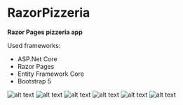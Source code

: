 # RazorPizzeria
**Razor Pages pizzeria app**

Used frameworks:
- ASP.Net Core
- Razor Pages
- Entity Framework Core
- Bootstrap 5

![alt text](https://github.com/qboww/RazorPizzeria/blob/master/wwwroot/repo-pics/pizzas.jpg)
![alt text](https://github.com/qboww/RazorPizzeria/blob/master/wwwroot/repo-pics/orders.jpg)
![alt text](https://github.com/qboww/RazorPizzeria/blob/master/wwwroot/repo-pics/custom.jpg)
![alt text](https://github.com/qboww/RazorPizzeria/blob/master/wwwroot/repo-pics/modal.jpg)
![alt text](https://github.com/qboww/RazorPizzeria/blob/master/wwwroot/repo-pics/confirm.jpg)
![alt text](https://github.com/qboww/RazorPizzeria/blob/master/wwwroot/repo-pics/homr.jpg)
